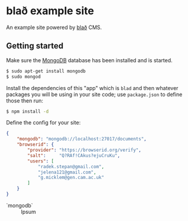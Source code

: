 # blað example site

An example site powered by [blað](https://github.com/radekstepan/blad) CMS.

## Getting started

Make sure the [MongoDB](http://www.mongodb.org/display/DOCS/Quickstart) database has been installed and is started.

```bash
$ sudo apt-get install mongodb
$ sudo mongod
```

Install the dependencies of this "app" which is `blad` and then whatever packages you will be using in your site code; use `package.json` to define those then run:

```bash
$ npm install -d
```

Define the config for your site:

```json
{
    "mongodb": "mongodb://localhost:27017/documents",
    "browserid": {
        "provider": "https://browserid.org/verify",
        "salt":     "Q?RAf!CAkus?ejuCruKu",
        "users": [
            "radek.stepan@gmail.com",
            "jelena121@gmail.com",
            "g.micklem@gen.cam.ac.uk"
        ]
    }
}
```

<dl>
    <dt>`mongodb`</dt>
    <dd>Ipsum</dd>
</dl>